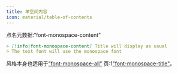 ```yaml
---
title: 单空间内容
icon: material/table-of-contents
---
```


点名元数据:“font-monospace-content”

```md
> [!info|font-monospace-content] Title will display as usual
> The text font will use the monospace font
```

风格本身也适用于["font-monospace-all"](../combined-styling/page-27.md)
页:1["font-monospace-title"](../title-styling/page-33.md)。

